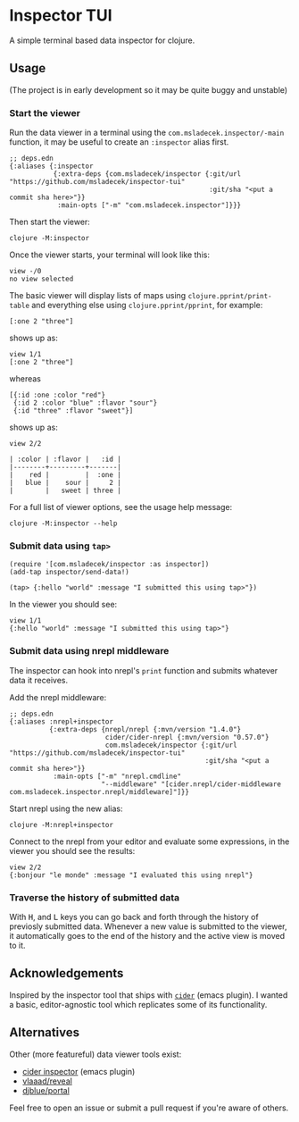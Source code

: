 # Inspector TUI

A simple terminal based data inspector for clojure.

## Usage

(The project is in early development so it may be quite buggy and unstable)

### Start the viewer

Run the data viewer in a terminal using the `com.msladecek.inspector/-main` function, it may be useful to create an `:inspector` alias first.

    ;; deps.edn
    {:aliases {:inspector
               {:extra-deps {com.msladecek/inspector {:git/url "https://github.com/msladecek/inspector-tui"
                                                      :git/sha "<put a commit sha here>"}}
                :main-opts ["-m" "com.msladecek.inspector"]}}}

Then start the viewer:

    clojure -M:inspector

Once the viewer starts, your terminal will look like this:

    view -/0
    no view selected

The basic viewer will display lists of maps using `clojure.pprint/print-table` and everything else using `clojure.pprint/pprint`, for example:

    [:one 2 "three"]

shows up as:

    view 1/1
    [:one 2 "three"]

whereas

    [{:id :one :color "red"}
     {:id 2 :color "blue" :flavor "sour"}
     {:id "three" :flavor "sweet"}]

shows up as:

    view 2/2

    | :color | :flavor |   :id |
    |--------+---------+-------|
    |    red |         |  :one |
    |   blue |    sour |     2 |
    |        |   sweet | three |

For a full list of viewer options, see the usage help message:

    clojure -M:inspector --help

### Submit data using `tap>`

    (require '[com.msladecek/inspector :as inspector])
    (add-tap inspector/send-data!)

    (tap> {:hello "world" :message "I submitted this using tap>"})

In the viewer you should see:

    view 1/1
    {:hello "world" :message "I submitted this using tap>"}

### Submit data using nrepl middleware

The inspector can hook into nrepl's `print` function and submits whatever data it receives.

Add the nrepl middleware:

    ;; deps.edn
    {:aliases :nrepl+inspector
              {:extra-deps {nrepl/nrepl {:mvn/version "1.4.0"}
                            cider/cider-nrepl {:mvn/version "0.57.0"}
                            com.msladecek/inspector {:git/url "https://github.com/msladecek/inspector-tui"
                                                     :git/sha "<put a commit sha here>"}}
               :main-opts ["-m" "nrepl.cmdline"
                           "--middleware" "[cider.nrepl/cider-middleware com.msladecek.inspector.nrepl/middleware]"]}}

Start nrepl using the new alias:

    clojure -M:nrepl+inspector

Connect to the nrepl from your editor and evaluate some expressions, in the viewer you should see the results:

    view 2/2
    {:bonjour "le monde" :message "I evaluated this using nrepl"}

### Traverse the history of submitted data

With <kbd>H</kbd>, and <kbd>L</kbd> keys you can go back and forth through the history of previosly submitted data.
Whenever a new value is submitted to the viewer, it automatically goes to the end of the history and the active view is moved to it.

## Acknowledgements

Inspired by the inspector tool that ships with [`cider`](https://cider.mx/) (emacs plugin).
I wanted a basic, editor-agnostic tool which replicates some of its functionality.

## Alternatives

Other (more featureful) data viewer tools exist:

- [cider inspector](https://docs.cider.mx/cider/debugging/inspector.html) (emacs plugin)
- [vlaaad/reveal](https://vlaaad.github.io/reveal/)
- [djblue/portal](https://github.com/djblue/portal)

Feel free to open an issue or submit a pull request if you're aware of others.
